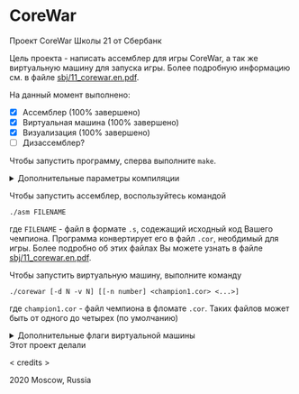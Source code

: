 # CoreWar

Проект CoreWar Школы 21 от Сбербанк

Цель проекта - написать ассемблер для игры CoreWar, а так же виртуальную машину для запуска игры. Более подробную информацию см. в файле [sbj/11_corewar.en.pdf](sbj/11_corewar.en.pdf).

На данный момент выполнено:
- [x] Ассемблер (100% завершено)
- [x] Виртуальная машина (100% завершено)
- [x] Визуализация (100% завершено)
- [ ] Дизассемблер?

Чтобы запустить программу, сперва выполните `make`.    
<details>
 <summary>Дополнительные параметры компиляции</summary>

 <code>make d</code> or <code>make debug</code> or <code>make DEBUGMODE=1</code> - собрать проект в режиме дебага

 <code>make rd</code> or <code>make redebug</code> or <code>make re DEBUGMODE=1</code> - пересобрать проект принудительно в режиме дебага (все файлы будут пересобраны заново)    
</details>

Чтобы запустить ассемблер, воспользуйтесь командой
```
./asm FILENAME
```
где `FILENAME` - файл в формате `.s`, содежащий исходный код Вашего чемпиона. Программа конвертирует его в файл `.cor`, необдимый для игры. Более подробно об этих файлах Вы можете узнать в файле [sbj/11_corewar.en.pdf](sbj/11_corewar.en.pdf).

Чтобы запустить виртуальную машину, выполните команду
```
./corewar [-d N -v N] [[-n number] <champion1.cor> <...>]
```
где `champion1.cor` - файл чемпиона в фломате `.cor`. Таких файлов может быть от одного до четырех (по умолчанию)    

<details>
 <summary>Дополнительные флаги виртуальной машины</summary>

 <ui>
  <li><code>-n N, -number N </code> - установить номер игрока, где N - число от 1 до 4 (при игре с 4 игроками). По умолчанию используется порядковый номер</li>
  <li><code>-d N, -dump N</code> - остановить игру после N циклов и сделать дамп памяти</li>
  <li><code>-v N</code> - переключить уровень печати, где N:
  <ul>
   <li>0 - Показать только представление кандидатов и сообщение о победе</li>
   <li>1 - Показать lives</li>
   <li>2 - Показать циклы</li>
   <li>4 - Показать операции</li>
   <li>8 - Показать смерти</li>
  </ul>
  (По умолчанию установлено 0)
  </li>
  <li><code>-curses</code> - запустить в режиме Ncurses (визуализация)</li>
 </ui>
</details>
Этот проект делали   

< credits >

2020 Moscow, Russia